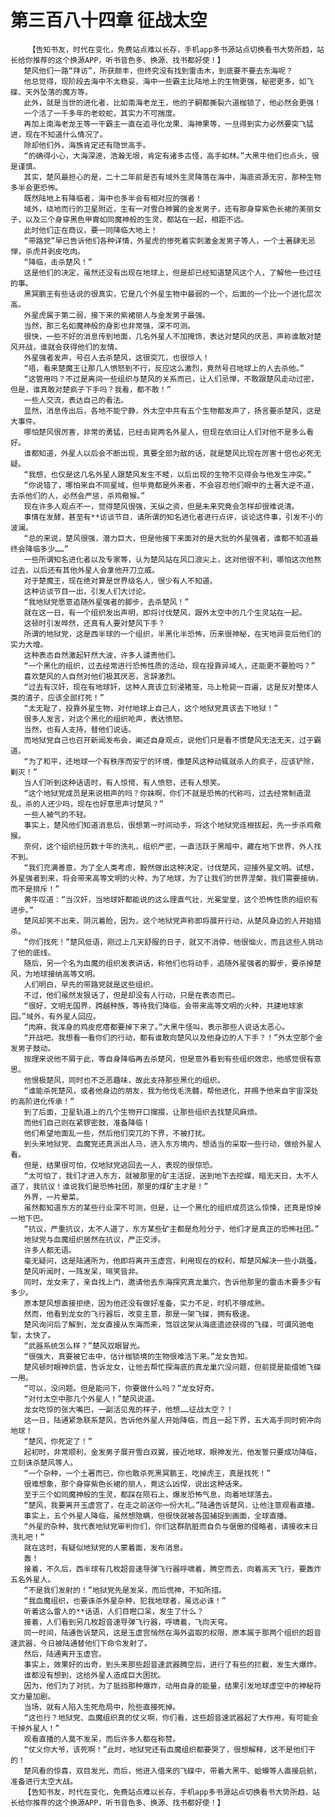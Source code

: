 # 第三百八十四章 征战太空
        【告知书友，时代在变化，免费站点难以长存，手机app多书源站点切换看书大势所趋，站长给你推荐的这个换源APP，听书音色多、换源、找书都好使！】
       楚风他们一路“拜访”，所获颇丰，但终究没有找到雷击木，到底要不要去东海呢？
       他总觉得，现阶段去海中不太稳妥，海中一些霸主比陆地上的生物更强，秘密更多，如飞碟、天外坠落的魔方等。
       此外，就是当世的进化者，比如南海老龙王，他的子嗣都撕裂六道枷锁了，他必然会更强！
       一个活了一千多年的老蛟蛇，其实力不可揣度。
       再加上南海老龙王等一干霸主一直在追寻化龙果、海神果等，一旦得到实力必然要突飞猛进，现在不知道什么情况了。
       除却他们外，海族肯定还有隐世高手。
       “的确得小心，大海深邃，浩瀚无垠，肯定有诸多古怪，高手如林。”大黑牛他们也点头，很是谨慎。
       其实，楚风最担心的是，二十二年前是否有域外生灵降落在海中，海底资源无穷，那种生物多半会更恐怖。
       既然陆地上有降临者，海中也多半会有相对应的强者！
       域外，绕地而行的卫星附近，生有一对雪白神翼的金发男子，还有那身穿紫色长裙的美丽女子，以及三个身穿黑色甲胄如同魔神般的生灵，都站在一起，相距不远。
       此时他们正在商议，要一同降临大地上！
       “带路党”早已告诉他们各种详情，外星虎的惨死着实刺激金发男子等人，一个土著肆无忌惮，杀虎并剥皮吃肉。
       “降临，击杀楚风！”
       这是他们的决定，虽然还没有出现在地球上，但是却已经知道楚风这个人，了解他一些过往的事。
       黑冥鹏王有些话说的很真实，它是几个外星生物中最弱的一个，后面的一个比一个进化层次高。
       外星虎属于第二弱，接下来的紫裙丽人与金发男子最强。
       当然，那三名如魔神般的身影也非常强，深不可测。
       很快，一些不好的消息传到地面，几名外星人不加掩饰，表达对楚风的厌恶，声称谁敢对楚风开战，谁就会获得他们的友情。
       外星强者发声，号召人去杀楚风，这很突兀，也很惊人！
       “唔，看来楚魔王让那几人愤怒到不行，反应这么激烈，竟然号召地球上的人去杀他。”
       “这管用吗？不过是离间一些组织与楚风的关系而已，让人们忌惮，不敢跟楚风走动过密，但是，谁真敢对楚疯子下手吗？我看，都不敢！”
       一些人交流，表达自己的看法。
       显然，消息传出后，各地不能宁静，外太空中共有五个生物都发声了，扬言要杀楚风，这是大事件。
       哪怕楚风很厉害，非常的勇猛，已经击毙两名外星人，但现在依旧让人们对他不是多么看好。
       谁都知道，外星人以后会不断出现，真要全部为敌的话，就是楚风比现在厉害十倍也必死无疑。
       “我想，也仅是这几名外星人跟楚风发生不睦，以后出现的生物不见得会与他发生冲突。”
       “你说错了，哪怕来自不同星域，但毕竟都是外来者，不会容忍他们眼中的土著大逆不道，去杀他们的人，必然会严惩，杀鸡儆猴。”
       现在许多人观点不一，觉得楚风很强，天纵之资，但是未来究竟会怎样却很难说清。
       事情在发酵，甚至有**访谈节目，请所谓的知名进化者进行点评，谈论这件事，引发不小的波澜。
       “总的来说，楚风很强，潜力巨大，但是他接下来面对的是大批的外星强者，谁都不知道最终会降临多少……”
       一些所谓知名进化者以及专家等，认为楚风站在风口浪尖上，这对他很不利，哪怕这次他熬过去，以后还有其他外星人会拿他开刀立威。
       对于楚魔王，现在绝对算是世界级名人，很少有人不知道。
       这种访谈节目一出，引发人们大讨论。
       “我地狱党愿意追随外星强者的脚步，去杀楚风！”
       就在这一日，有一个组织发出声明，即将讨伐楚风，跟外太空中的几个生灵站在一起。
       这顿时引发哗然，还真有人要对楚风下手？
       所谓的地狱党，这是西半球的一个组织，半黑化半恐怖，历来很神秘，在天地异变后他们的实力大增。
       这种表态自然激起轩然大波，许多人谴责他们。
       “一个黑化的组织，过去经常进行恐怖性质的活动，现在投靠异域人，还能更不要脸吗？”
       喜欢楚风的人自然对他们极其厌恶，言辞激烈。
       “过去有汉奸，现在有地球奸，这种人真该立刻浸猪笼，马上枪毙一百遍，这是反对整体人类的渣子，应该全部打死！”
       “太无耻了，投靠外星生物，对付地球上自己人，这个地狱党真该去下地狱！”
       很多人发言，对这个黑化的组织呛声，表达愤怒。
       当然，也有人支持，替他们说话。
       而地狱党自己也召开新闻发布会，阐述自身观点，说他们只是看不惯楚风无法无天，过于霸道。
       “为了和平，还地球一个有秩序而安宁的环境，像楚风这种动辄就杀人的疯子，应该铲除，剿灭！”
       当人们听到这种话语时，有人惊愕，有人愤怒，还有人想笑。
       “这个地狱党成员是来说相声的吗？你妹啊，你们不就是恐怖的代称吗，过去经常制造混乱，杀的人还少吗，现在也好意思声讨楚风？”
       一些人被气的不轻。
       事实上，楚风他们知道消息后，很想第一时间动手，将这个地狱党连根拔起，先一步杀鸡儆猴。
       奈何，这个组织经历数十年的洗礼，组织严密，一直活跃于黑暗中，藏在地下世界，外人找不到。
       “我们充满善意，为了全人类考虑，毅然做出这种决定，讨伐楚风，迎接外星文明。试想，外星强者到来，将会带来高等文明的火种，为了地球，为了让我们的世界涅槃，我们需要接纳，而不是排斥！”
       黄牛叹道：“当汉奸，当地球奸都能说的这么理直气壮，光冕堂皇，这个恐怖性质的组织有进步。”
       楚风却笑不出来，阴沉着脸，因为，这个地狱党声称即将展开行动，从楚风身边的人开始猎杀。
       “你们找死！”楚风低语，刚过上几天舒服的日子，就又不消停，他很恼火，而且这些人挑动了他的底线。
       随后，另一个名为血魔的组织发表讲话，称他们也将动手，追随外星强者的脚步，要杀掉楚风，为地球接纳高等文明。
       人们明白，早先的带路党就是这些组织。
       不过，他们虽然发狠话了，但是却没有人行动，只是在表态而已。
       “很好，文明无国界，跨越种族，等待我们降临，会带来高等文明的火种，共建地球家园。”域外，有外星人回应。
       “肉麻，我浑身的鸡皮疙瘩都要掉下来了。”大黑牛怪叫，表示那些人说话太恶心。
       “开战吧，我想看一看你们的行动，都有谁敢向楚风以及他身边的人下手？！”外太空那个金发男子鼓动。
       按理来说他不屑于此，等自身降临再去杀楚风，但是意外看到有些组织效忠，他感觉很有意思。
       他恨极楚风，同时也不乏恶趣味，故此支持那些黑化的组织。
       “谁能杀死楚风，或者他身边的朋友，我为他伐毛洗髓，帮他进化，并赐予他来自宇宙深处的高阶进化传承！”
       到了后面，卫星轨道上的几个生物开口撺掇，让那些组织去找楚风麻烦。
       而他们自己则在紧锣密鼓，准备降临！
       他们希望地面乱一些，然后他们突兀的下界，不被打扰。
       到头来地狱党、血魔党还真派出人马，进入东方境内，想适当的采取一些行动，做给外星人看。
       但是，结果很可怕，仅地狱党逃回去一人，表现的很惊恐。
       “太可怕了，我们才进入东方，就被那里的矿主活捉，送到地下去挖媒，暗无天日，太不人道了，我抗议！谁说我们是恐怖社团，那里的煤矿主才是！”
       外界，一片晕菜。
       虽然都知道东方的某些行业深不可测，但是，让一个黑化的组织成员这么惊悚，还真是惊掉一地下巴。
       “抗议，严重抗议，太不人道了，东方某些矿主都是危险分子，他们才是真正的恐怖社团。”
       地狱党与血魔组织居然在抗议，严正交涉。
       许多人都无语。
       毫无疑问，这是陆通所为，他即将离开玉虚宫，利用现在的权利，帮楚风解决一些小跳蚤。
       楚风听闻时，一阵发呆，啼笑皆非。
       同时，龙女来了，亲自找上门，邀请他去东海探究真龙巢穴，告诉他那里的雷击木要多少有多少。
       原本楚风想直接拒绝，因为他还没有做好准备，实力不足，时机不够成熟。
       然而，他看到龙女的飞行器后，改变主意，那是一架飞碟，拥有极速。
       楚风询问后了解到，龙女直接从东海而来，驾驭这架从海底遗迹获得的飞碟，可谓风驰电掣，太快了。
       “武器系统怎么样？”楚风双眼冒光。
       “很强大，真要被它击中，估计枷锁境的生物很难活下来。”龙女告知。
       楚风顿时眼神炽盛，告诉龙女，让他去帮忙探海底的真龙巢穴没问题，但前提是能借她飞碟一用。
       “可以，没问题。但是能问下，你要做什么吗？”龙女好奇。
       “对付太空中那几个外星人！”楚风说道。
       龙女吃惊的张大嘴巴，一副活见鬼的样子，他想……征战太空？！
       这一日，陆通紧急联系楚风，告诉他外星人开始降临，而且一起下界，五大高手同时俯冲向地球！
       “楚风，你死定了！”
       起初时，非常顺利，金发男子展开雪白双翼，接近地球，眼神发光，他发誓只要成功降临，立刻诛杀楚风等人。
       “一个杂种，一个土著而已，你也敢杀死黑冥鹏王，吃掉虎王，真是找死！”
       很难想象，那个身穿紫色长裙的丽人，竟这么凶悍，说出这种话来。
       至于三个如同魔神般的生灵，都踩在陨石上，爆发恐怖气息，向着地球落去。
       “楚风，我要离开玉虚宫了，在走之前送你一份大礼。”陆通告诉楚风，让他注意观看直播。
       事实上，五个外星人降临，虽然想隐瞒，但很快就被各国捕捉到画面，全球直播。
       “外星的杂种，我代表地狱党审判你们，你们这群肮脏而自负与倨傲的侵略者，请接收末日洗礼吧！”
       就在这时，有疑似地狱党的人蒙着面，发布消息。
       轰！
       接着，不久后，西半球有几枚超音速导弹飞行器呼啸着，腾空而去，向着高天飞行，要轰炸五名外星人。
       “不是我们发射的！”地狱党先是发呆，而后慌神，不知所措。
       “我血魔组织，也要诛杀外星杂种，犯我地球者，虽远必诛！”
       听着这么雷人的**话语，人们目瞪口呆，发生了什么？
       接着，人们看到另几枚超音速导弹飞行器，呼啸着，飞向天穹。
       同一时间，陆通告诉楚风，这是玉虚宫悄然在海外盗取的权限，原本属于那两个组织的超音速武器，今日被陆通替他们下命令发射了。
       然后，陆通离开玉虚宫。
       事实上，效果好的出奇，到头来那些超音速武器腾空后，进行了有些的拦截，发生大爆炸。
       谁都没有想到，这给外星人造成巨大困扰。
       因为，他们为了对抗，为了抵挡那种爆炸，动用自身的能量，结果引发地球虚空中的神秘符文力量加剧。
       当场，就有人陷入生死危局中，险些直接死掉。
       “这也行？地狱党、血魔组织真的仗义啊，你们看，这些超音速武器起了大作用，有可能会干掉外星人！”
       观看直播的人莫不发呆，而后许多人都在称赞。
       “仗义你大爷，该死啊！”此时，地狱党还有血魔组织都要哭了，很想解释，这不是他们干的！
       楚风看的惊喜，双目发光，而后，他进入借来的飞碟中，带着大黑牛、蛤蟆等人直接启航，准备进行太空大战。
       【告知书友，时代在变化，免费站点难以长存，手机app多书源站点切换看书大势所趋，站长给你推荐的这个换源APP，听书音色多、换源、找书都好使！】